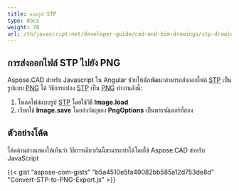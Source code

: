 ```yaml
---
title: แบบรูป STP
type: docs
weight: 70
url: /th/javascript-net/developer-guide/cad-and-bim-drawings/stp-drawings/
---
```


## **การส่งออกไฟล์ STP ไปยัง PNG**

Aspose.CAD สำหรับ Javascript ใน Angular ช่วยให้นักพัฒนาสามารถส่งออกไฟล์ [STP](https://docs.fileformat.com/3d/stp/) เป็นรูปแบบ [PNG](https://docs.fileformat.com/image/png/) ได้
วิธีการแปลง [STP](https://docs.fileformat.com/3d/stp/) เป็น [PNG](https://docs.fileformat.com/image/png/) ทำงานดังนี้:

1. โหลดไฟล์แบบรูป [STP](https://docs.fileformat.com/3d/stp/) โดยใช้วิธี **Image.load** 
1. เรียกใช้ **Image.save** โดยส่งวัตถุของ **PngOptions** เป็นพารามิเตอร์ที่สอง

## ตัวอย่างโค้ด

โค้ดด้านล่างแสดงให้เห็นว่า วิธีการเดียวกันนี้สามารถทำได้โดยใช้ Aspose.CAD สำหรับ JavaScript

{{< gist "aspose-com-gists" "b5a4510e5fa49082bb585a12d753de8d" "Convert-STP-to-PNG-Export.js" >}}
